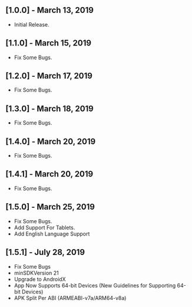 ## [1.0.0] - March 13, 2019

* Initial Release.

## [1.1.0] - March 15, 2019

* Fix Some Bugs.

## [1.2.0] - March 17, 2019

* Fix Some Bugs.

## [1.3.0] - March 18, 2019

* Fix Some Bugs.

## [1.4.0] - March 20, 2019

* Fix Some Bugs.

## [1.4.1] - March 20, 2019

* Fix Some Bugs.

## [1.5.0] - March 25, 2019

* Fix Some Bugs.
* Add Support For Tablets.
* Add English Language Support

## [1.5.1] - July 28, 2019

* Fix Some Bugs
* minSDKVersion 21
* Upgrade to AndroidX
* App Now Supports 64-bit Devices (New Guidelines for Supporting 64-bit Devices)
* APK Split Per ABI (ARMEABI-v7a/ARM64-v8a)